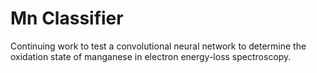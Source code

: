 # Mn Classifier
Continuing work to test a convolutional neural network to determine the oxidation state of manganese in electron energy-loss spectroscopy.
